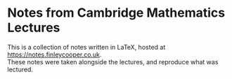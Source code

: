 # Notes from Cambridge Mathematics Lectures
This is a collection of notes written in LaTeX, hosted at <https://notes.finleycooper.co.uk>.  
These notes were taken alongside the lectures, and reproduce what was lectured.